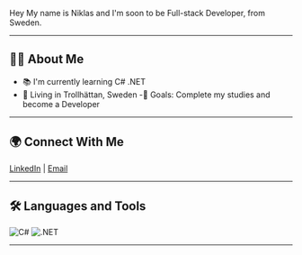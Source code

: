Hey
My name is Niklas and I'm soon to be Full-stack Developer, from Sweden.

---

## 👨‍💻 About Me
- 📚 I'm currently learning C# .NET
- 🌄 Living in Trollhättan, Sweden
-🎯 Goals: Complete my studies and become a Developer

---
## 🌍 Connect With Me
[LinkedIn](https://www.linkedin.com/in/yourprofile) | [Email](mailto:niklas_roos@live.se)

---

## 🛠️ Languages and Tools
![C#](https://img.shields.io/badge/C%23-239120?style=for-the-badge&logo=c-sharp&logoColor=white)
![.NET](https://img.shields.io/badge/.NET-512BD4?style=for-the-badge&logo=dotnet&logoColor=white)

---
